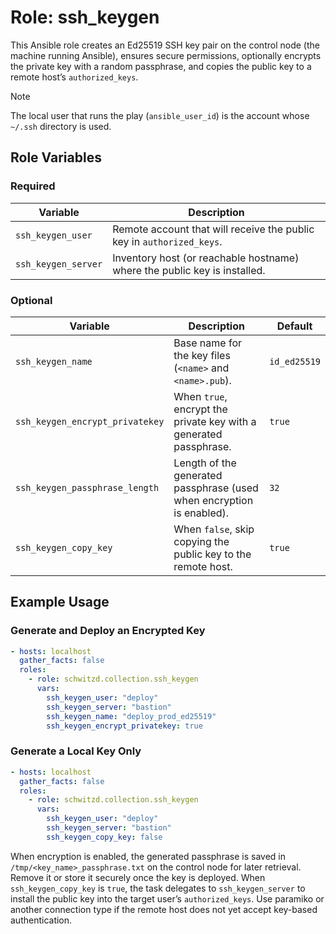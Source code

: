 # Role: ssh_keygen

This Ansible role creates an Ed25519 SSH key pair on the control node (the machine running Ansible), ensures secure permissions, optionally encrypts the private key with a random passphrase, and copies the public key to a remote host’s `authorized_keys`.

> [!NOTE]
> The local user that runs the play (`ansible_user_id`) is the account whose `~/.ssh` directory is used.

## Role Variables

### Required

| Variable            | Description                                                        |
|---------------------|--------------------------------------------------------------------|
| `ssh_keygen_user`   | Remote account that will receive the public key in `authorized_keys`. |
| `ssh_keygen_server` | Inventory host (or reachable hostname) where the public key is installed. |

### Optional

| Variable                          | Description                                                                    | Default        |
|-----------------------------------|--------------------------------------------------------------------------------|----------------|
| `ssh_keygen_name`                 | Base name for the key files (`<name>` and `<name>.pub`).                       | `id_ed25519`   |
| `ssh_keygen_encrypt_privatekey`   | When `true`, encrypt the private key with a generated passphrase.             | `true`         |
| `ssh_keygen_passphrase_length`    | Length of the generated passphrase (used when encryption is enabled).         | `32`           |
| `ssh_keygen_copy_key`             | When `false`, skip copying the public key to the remote host.                 | `true`         |

## Example Usage

### Generate and Deploy an Encrypted Key

```yaml
- hosts: localhost
  gather_facts: false
  roles:
    - role: schwitzd.collection.ssh_keygen
      vars:
        ssh_keygen_user: "deploy"
        ssh_keygen_server: "bastion"
        ssh_keygen_name: "deploy_prod_ed25519"
        ssh_keygen_encrypt_privatekey: true
```

### Generate a Local Key Only

```yaml
- hosts: localhost
  gather_facts: false
  roles:
    - role: schwitzd.collection.ssh_keygen
      vars:
        ssh_keygen_user: "deploy"
        ssh_keygen_server: "bastion"
        ssh_keygen_copy_key: false
```

When encryption is enabled, the generated passphrase is saved in `/tmp/<key_name>_passphrase.txt` on the control node for later retrieval. Remove it or store it securely once the key is deployed. When `ssh_keygen_copy_key` is `true`, the task delegates to `ssh_keygen_server` to install the public key into the target user’s `authorized_keys`. Use paramiko or another connection type if the remote host does not yet accept key-based authentication. 
